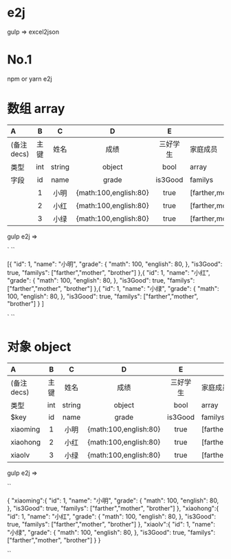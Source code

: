 # e2j

gulp => excel2json

# No.1

npm or yarn e2j

# 数组 array

| A           |  B   |   C    |           D           |    E     | F                          |
| :---------- | :--: | :----: | :-------------------: | :------: | -------------------------- |
| (备注 decs) | 主键 |  姓名  |         成绩          | 三好学生 | 家庭成员                   |
| 类型        | int  | string |        object         |   bool   | array                      |
| 字段        |  id  |  name  |         grade         | is3Good  | familys                    |
|             |  1   |  小明  | {math:100,english:80} |   true   | \[farther,mother,brother\] |
|             |  2   |  小红  | {math:100,english:80} |   true   | \[farther,mother,brother\] |
|             |  3   |  小绿  | {math:100,english:80} |   true   | \[farther,mother,brother\] |

gulp e2j =>

` ``

[{
"id": 1,
"name": "小明",
"grade": {
"math": 100,
"english": 80,
},
"is3Good": true,
"familys": ["farther","mother", "brother"]
},{
"id": 1,
"name": "小红",
"grade": {
"math": 100,
"english": 80,
},
"is3Good": true,
"familys": ["farther","mother", "brother"]
},{
"id": 1,
"name": "小绿",
"grade": {
"math": 100,
"english": 80,
},
"is3Good": true,
"familys": ["farther","mother", "brother"]
}
]

` ``

# 对象 object

| A           |  B   |   C    |           D           |    E     | F                          |
| :---------- | :--: | :----: | :-------------------: | :------: | -------------------------- |
| (备注 decs) | 主键 |  姓名  |         成绩          | 三好学生 | 家庭成员                   |
| 类型        | int  | string |        object         |   bool   | array                      |
| \$key       |  id  |  name  |         grade         | is3Good  | familys                    |
| xiaoming    |  1   |  小明  | {math:100,english:80} |   true   | \[farther,mother,brother\] |
| xiaohong    |  2   |  小红  | {math:100,english:80} |   true   | \[farther,mother,brother\] |
| xiaolv      |  3   |  小绿  | {math:100,english:80} |   true   | \[farther,mother,brother\] |

gulp e2j =>

``

{
"xiaoming":{
"id": 1,
"name": "小明",
"grade": {
"math": 100,
"english": 80,
},
"is3Good": true,
"familys": ["farther","mother", "brother"]
},
"xiaohong":{
"id": 1,
"name": "小红",
"grade": {
"math": 100,
"english": 80,
},
"is3Good": true,
"familys": ["farther","mother", "brother"]
},
"xiaolv":{
"id": 1,
"name": "小绿",
"grade": {
"math": 100,
"english": 80,
},
"is3Good": true,
"familys": ["farther","mother", "brother"]
}
}

``
